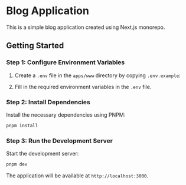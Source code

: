 # Blog Application

This is a simple blog application created using Next.js monorepo.

## Getting Started

### Step 1: Configure Environment Variables

1. Create a `.env` file in the `apps/www` directory by copying `.env.example`:

2. Fill in the required environment variables in the `.env` file.

### Step 2: Install Dependencies

Install the necessary dependencies using PNPM:

```bash
pnpm install
```

### Step 3: Run the Development Server

Start the development server:

```bash
pnpm dev
```

The application will be available at `http://localhost:3000`.
